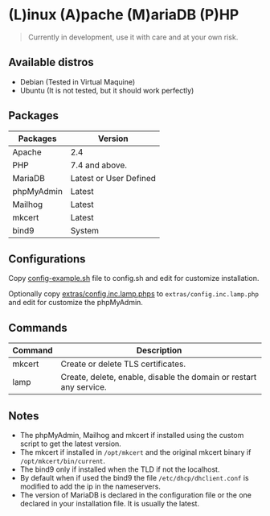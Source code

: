 # (L)inux (A)pache (M)ariaDB (P)HP

> Currently in development, use it with care and at your own risk.

## Available distros

* Debian (Tested in Virtual Maquine)
* Ubuntu (It is not tested, but it should work perfectly)

## Packages

| **Packages** | **Version**                |
| ------------ | -------------------------- |
| Apache       | 2.4                        |
| PHP          | 7.4 and above.             |
| MariaDB      | Latest or User Defined     |
| phpMyAdmin   | Latest                     |
| Mailhog      | Latest                     |
| mkcert       | Latest                     |
| bind9        | System                     |

## Configurations

Copy [config-example.sh](config-example.sh) file to config.sh and edit for customize installation.

Optionally copy [extras/config.inc.lamp.phps](extras/config.inc.lamp.phps) to `extras/config.inc.lamp.php` and edit for customize the phpMyAdmin.

## Commands

| **Command** | **Description**                                                    |
| ----------- | ------------------------------------------------------------------ |
| mkcert      | Create or delete TLS certificates.                                 |
| lamp        | Create, delete, enable, disable the domain or restart any service. |

## Notes

* The phpMyAdmin, Mailhog and mkcert if installed using the custom script to get the latest version.
* The mkcert if installed in `/opt/mkcert` and the original mkcert binary if `/opt/mkcert/bin/current`.
* The bind9 only if installed when the TLD if not the localhost.
* By default when if used the bind9 the file `/etc/dhcp/dhclient.conf` is modified to add the ip in the nameservers.
* The version of MariaDB is declared in the configuration file or the one declared in your installation file. It is usually the latest.
